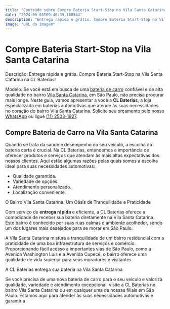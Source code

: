 ```yaml
---
title: "Conteúdo sobre Compre Bateria Start-Stop na Vila Santa Catarina"
date: "2024-06-03T09:40:35.168544"
description: "Entrega rápida e grátis. Compre Bateria Start-Stop na Vila Santa Catarina na CL Baterias!"
image: "URL da imagem"
---
```

# Compre Bateria Start-Stop na Vila Santa Catarina

Descrição: Entrega rápida e grátis. Compre Bateria Start-Stop na Vila Santa Catarina na CL Baterias!

Modelo: Se você está em busca de uma [bateria de carro](https://www.clbaterias.com.br/bateria-de-carro) confiável e de alta qualidade no bairro <a href="https://www.google.com/maps/place/Vila+Santa+Catarina,+S%C3%A3o+Paulo+-+SP/data=!4m2!3m1!1s0x94ce5a2ac49678f3:0xa5385bd7b2e9897a?sa=X&ved=2ahUKEwjD0cH4r97zAhU21lkKHfHcA4UQ8gF6BAgDEAM" target="_blank" rel="noopener">Vila Santa Catarina</a>, em São Paulo, não precisa procurar mais longe. Neste guia, vamos apresentar a você a **CL Baterias**, a loja especializada em baterias automotivas que atende às suas necessidades no coração do bairro Vila Santa Catarina. Solicite seu orçamento pelo nosso [WhatsApp](https://api.whatsapp.com/send?phone=5511934986472) ou ligue [(11) 2503-1927](tel:+551125031927).

## Compre Bateria de Carro na Vila Santa Catarina

Quando se trata da saúde e desempenho do seu veículo, a escolha da bateria certa é crucial. Na CL Baterias, entendemos a importância de oferecer produtos e serviços que atendam às mais altas expectativas dos nossos clientes. Aqui estão algumas razões pelas quais somos a escolha ideal para suas necessidades automotivas:

* Qualidade garantida.
* Variedade de opções.
* Atendimento personalizado.
* Localização conveniente.

O Bairro Vila Santa Catarina: Um Oásis de Tranquilidade e Praticidade

Com serviço de **entrega rápida** e eficiente, a CL Baterias oferece a comodidade de receber sua bateria diretamente na Vila Santa Catarina. Este bairro é conhecido por suas ruas calmas e ambiente acolhedor, sendo um dos lugares mais desejados para se morar em São Paulo.

A Vila Santa Catarina mistura a tranquilidade de um bairro residencial com a praticidade de uma boa infraestrutura de serviços e comércio. Proporcionando fácil acesso a importantes vias de São Paulo, como a Avenida Washington Luís e a Avenida Cupecê, o bairro oferece uma qualidade de vida superior para seus moradores e visitantes.

A CL Baterias entrega sua bateria na Vila Santa Catarina

Se você precisa de uma nova bateria de carro para o seu veículo e valoriza qualidade, variedade e atendimento excepcional, visite a CL Baterias no bairro Vila Santa Catarina ou em qualquer uma de nossas filiais em São Paulo. Estamos aqui para atender às suas necessidades automotivas e garantir a
